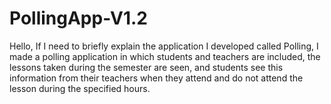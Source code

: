 # PollingApp-V1.2
Hello,
If I need to briefly explain the application I developed called Polling, I made a polling application in which students and teachers are included, the lessons taken during the semester are seen, and students see this information from their teachers when they attend and do not attend the lesson during the specified hours.


